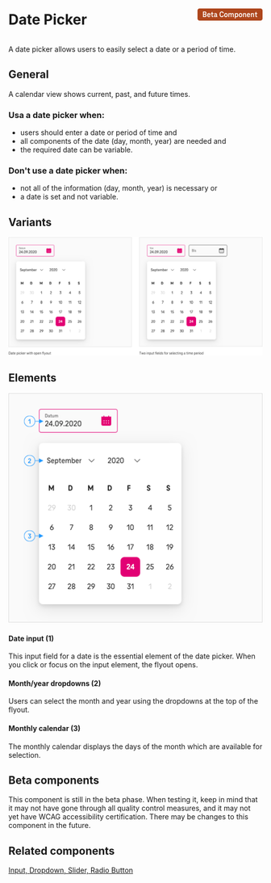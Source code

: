 <div style="display: inline-flex; align-items: center; justify-content: space-between; width: 100%;">
    <h1>Date Picker</h1>
    <img src="assets/beta.png" alt="Beta Component" />
</div>

A date picker allows users to easily select a date or a period of time.

## General

A calendar view shows current, past, and future times.

### Usa a date picker when:

- users should enter a date or period of time and
- all components of the date (day, month, year) are needed and
- the required date can be variable.

### Don't use a date picker when:

- not all of the information (day, month, year) is necessary or
- a date is set and not variable.

## Variants

![Image Name](./img/Types_en.png)

## Elements

![Image Name](./img/Elements.png)

#### Date input (1)

This input field for a date is the essential element of the date picker. When you click or focus on the input element, the flyout opens.

#### Month/year dropdowns (2)

Users can select the month and year using the dropdowns at the top of the flyout.

#### Monthly calendar (3)

The monthly calendar displays the days of the month which are available for selection.

## Beta components

This component is still in the beta phase. When testing it, keep in mind that it may not have gone through all quality control measures, and it may not yet have WCAG accessibility certification. There may be changes to this component in the future.

## Related components

<a href="?path=/usage/components-text-field--standard">Input, </a>
<a href="?path=/usage/components-dropdown--standard">Dropdown, </a>
<a href="?path=/usage/components-slider--standard">Slider, </a>
<a href="?path=/usage/components-radio-button--standard">Radio Button</a>
